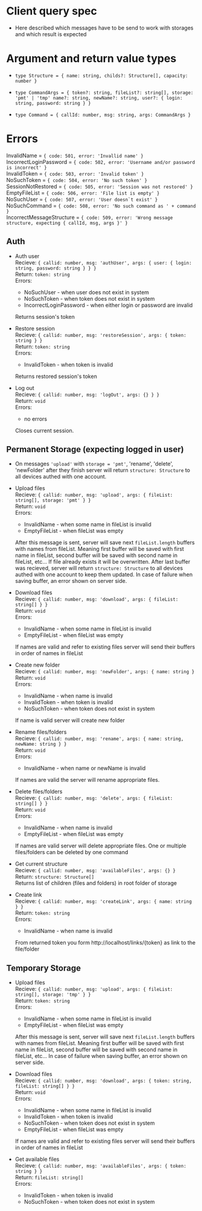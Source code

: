 # Client query spec
* Here described which messages have to be send to work with storages and which result is expected

# Argument and return value types
* `type Structure = {
  name: string,
  childs?: Structure[],
  capacity: number
}`

* `type CommandArgs = {
  token?: string,
  fileList?: string[],
  storage: 'pmt' | 'tmp'
  name?: string,
  newName?: string,
  user?: { login: string, password: string }
}`

* `type Command = {
  callId: number,
  msg: string,
  args: CommandArgs
}`

# Errors

InvalidName = `{ code: 501, error: 'Invallid name' }`  
IncorrectLoginPassword = `{ code: 502, error: 'Username and/or password is incorrect' }`  
InvalidToken = `{ code: 503, error: 'Invalid token' }`  
NoSuchToken = `{ code: 504, error: 'No such token' }`  
SessionNotRestored = `{ code: 505, error: 'Session was not restored' }`  
EmptyFileList = `{ code: 506, error: 'File list is empty' }`  
NoSuchUser = ``{ code: 507, error: 'User doesn`t exist' }``  
NoSuchCommand = `{ code: 508, error: 'No such command as ' + command }`  
IncorrectMessageStructure = `{ code: 509, error: 'Wrong message structure, expecting { callId, msg, args }' }`  

## Auth
* Auth user  
Recieve: `{ callid: number, msg: 'authUser', args: { user: { login: string, password: string } } }`  
Return: `token: string`  
Errors: 
  * NoSuchUser - when user does not exist in system  
  * NoSuchToken - when token does not exist in system    
  * IncorrectLoginPassword - when either login or password are invalid

  Returns session's token

* Restore session  
Recieve: `{ callid: number, msg: 'restoreSession', args: { token: string } }`  
Return: `token: string`  
Errors:  
  * InvalidToken - when token is invalid  

  Returns restored session's token 

* Log out  
Recieve: `{ callid: number, msg: 'logOut', args: {} } }`  
Return: `void`  
Errors:  
  * no errors

  Closes current session.

## Permanent Storage  (expecting logged in user)
* On messages `'upload'` with `storage = 'pmt'`, 'rename', 'delete', 'newFolder' after they finish server will return `structure: Structure` to all devices authed with one account.

* Upload files  
Recieve: `{ callid: number, msg: 'upload', args: { fileList: string[], storage: 'pmt' } }`  
Return: `void`  
Errors:  
  * InvalidName - when some name in fileList is invalid  
  * EmptyFileList - when fileList was empty

  After this message is sent, server will save next `fileList.length` buffers with names from fileList. Meaning first buffer will be saved with first name in fileList, second buffer will be saved with second name in fileList, etc... If file already exists it will be overwritten. After last buffer was recieved, server will return `structure: Structure` to all devices authed with one account to keep them updated. In case of failure when saving buffer, an error shown on server side.

* Download files  
Recieve: `{ callid: number, msg: 'download', args: { fileList: string[] } }`  
Return: `void`  
Errors:  
  * InvalidName - when some name in fileList is invalid  
  * EmptyFileList - when fileList was empty

  If names are valid and refer to existing files server will send their buffers in order of names in fileList  

* Create new folder  
Recieve: `{ callid: number, msg: 'newFolder', args: { name: string }`  
Return: `void`  
Errors:  
  * InvalidName - when name is invalid  
  * InvalidToken - when token is invalid  
  * NoSuchToken - when token does not exist in system  

  If name is valid server will create new folder  

* Rename files/folders  
Recieve: `{ callid: number, msg: 'rename', args: { name: string, newName: string } }`  
Return: `void`  
Errors:  
  * InvalidName - when name or newName is invalid  

  If names are valid the server will rename appropriate files. 

* Delete files/folders  
Recieve: `{ callid: number, msg: 'delete', args: { fileList: string[] } }`  
Return: `void`  
Errors:  
  * InvalidName - when name is invalid  
  * EmptyFileList - when fileList was empty

  If names are valid server will delete appropriate files. One or multiple files/folders can be deleted by one command

* Get current structure  
Recieve: `{ callid: number, msg: 'availableFiles', args: {} }`  
Return: `structure: Structure[]`  
Returns list of children (files and folders) in root folder of storage

* Create link  
Recieve: `{ callid: number, msg: 'createLink', args: { name: string } }`  
Return: `token: string`  
Errors:  
  * InvalidName - when name is invalid  

  From returned token you form http://localhost/links/{token} as link to the file/folder

## Temporary Storage

* Upload files  
Recieve: `{ callid: number, msg: 'upload', args: { fileList: string[], storage: 'tmp' } }`  
Return: `token: string`  
Errors:  
  * InvalidName - when some name in fileList is invalid  
  * EmptyFileList - when fileList was empty

  After this message is sent, server will save next `fileList.length` buffers with names from fileList. Meaning first buffer will be saved with first name in fileList, second buffer will be saved with second name in fileList, etc... In case of failure when saving buffer, an error shown on server side.

* Download files  
Recieve: `{ callid: number, msg: 'download', args: { token: string, fileList: string[] } }`  
Return: `void`  
Errors:
  * InvalidName - when some name in fileList is invalid  
  * InvalidToken - when token is invalid  
  * NoSuchToken - when token does not exist in system  
  * EmptyFileList - when fileList was empty

  If names are valid and refer to existing files server will send their buffers in order of names in fileList  

* Get available files  
Recieve: `{ callid: number, msg: 'availableFiles', args: { token: string } }`  
Return: `fileList: string[]`  
Errors:
  * InvalidToken - when token is invalid  
  * NoSuchToken - when token does not exist in system  
